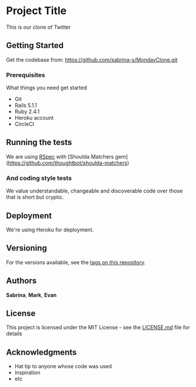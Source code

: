 # Project Title

This is our clone of Twitter

## Getting Started

Get the codebase from: https://github.com/sabrina-s/MondayClone.git

### Prerequisites

What things you need get started
- Git
- Rails 5.1.1
- Ruby 2.4.1
- Heroku account
- CircleCI

## Running the tests

We are using [RSpec](http://rspec.info/) with [Shoulda Matchers gem] (https://github.com/thoughtbot/shoulda-matchers)  

### And coding style tests

We value understandable, changeable and discoverable code over those that is short but cryptic.

## Deployment

We're using Heroku for deployment.

## Versioning

For the versions available, see the [tags on this repository](https://github.com/your/project/tags).

## Authors

**Sabrina**, **Mark**, **Evan**

## License

This project is licensed under the MIT License - see the [LICENSE.md](LICENSE.md) file for details

## Acknowledgments

* Hat tip to anyone whose code was used
* Inspiration
* etc
